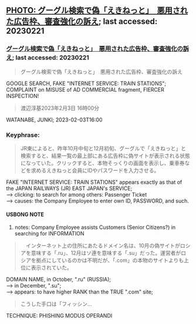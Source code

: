 ## [PHOTO: グーグル検索で偽「えきねっと」　悪用された広告枠、審査強化の訴え](https://www.asahi.com/articles/photo/AS20230202004394.html); last accessed: 20230221

### [グーグル検索で偽「えきねっと」　悪用された広告枠、審査強化の訴え](https://www.asahi.com/articles/ASR22771FQDWULFA02V.html?iref=pc_extlink); last accessed: 20230221

> グーグル検索で偽「えきねっと」　悪用された広告枠、審査強化の訴え

GOOGLE SEARCH, FAKE "INTERNET SERVICE: TRAIN STATIONS"; COMPLAINT on MISUSE of AD COMMERCIAL fragment, FIERCER INSPECTION!

> 渡辺淳基2023年2月3日 16時00分

WATANABE, JUNKI; 2023-02-03T16:00


### Keyphrase:

> JR東によると、昨年10月中旬と12月初旬、グーグルで「えきねっと」と検索すると、結果一覧の最上部にある広告枠に偽サイトが表示される状態になっていた。クリックすると、本物そっくりの画面を表示し、乗車券などを求めるえきねっと会員にIDやパスワードを入力させる。

FAKE "INTERNET SERVICE: TRAIN STATIONS" appears exactly as that of the JAPAN RAILWAYS (JR) EAST JAPAN's SERVICE;<br/>
--> clicking: to search for among others: Passenger Ticket <br/>
--> causes: the Company Employee to enter own ID, PASSWORD, and such.

#### USBONG NOTE

1) notes: Company Employee assists Customers (Senior Citizens?) in searching for INFORMATION

> 　インターネット上の住所にあたるドメイン名は、10月の偽サイトがロシアを意味する「.ru」、12月はソ連を意味する「.su」だった。運営者がロシアを拠点にしているのかは不明だが、「.com」の本物のサイトよりも上位に表示されていた。

DOMAIN NAME, in October, ".ru" (RUSSIA); <br/>
--> in December, ".su";<br/>
--> appears: to have higher RANK than the TRUE ".com" site;<br/>

> こうした手口は「フィッシン…

TECHNIQUE: PHISHING MODUS OPERANDI
